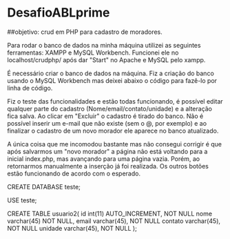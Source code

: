 # DesafioABLprime
##objetivo: crud em PHP para cadastro de moradores.

Para rodar o banco de dados na minha máquina utilizei as seguintes ferramentas: XAMPP e MySQL Workbench. 
Funcionei ele no localhost/crudphp/ após dar "Start" no Apache e MySQL pelo xampp. 

É necessário criar o banco de dados na máquina. Fiz a criação do banco usando o MySQL Workbench mas deixei abaixo o código para fazê-lo por linha de código.

Fiz o teste das funcionalidades e estão todas funcionando, é possível editar qualquer parte do cadastro (Nome/email/contato/unidade) e a alteração fica salva. Ao clicar em "Excluir" o cadastro é tirado do banco. Não é possível inserir um e-mail que não existe (sem o @, por exemplo) e ao finalizar o cadastro de um novo morador ele aparece no banco atualizado.

A única coisa que me incomodou bastante mas não consegui corrigir é que após salvarmos um "novo morador" a página não está voltando para a inicial index.php, mas avançando para uma página vazia. Porém, ao retornarmos manualmente a inserção já foi realizada. Os outros botões estão funcionando de acordo com o esperado.


CREATE DATABASE teste;

USE teste;

CREATE TABLE usuario2(
id int(11) AUTO_INCREMENT, NOT NULL
nome varchar(45) NOT NULL,
email varchar(45), NOT NULL
contato varchar(45), NOT NULL
unidade varchar(45), NOT NULL
);
